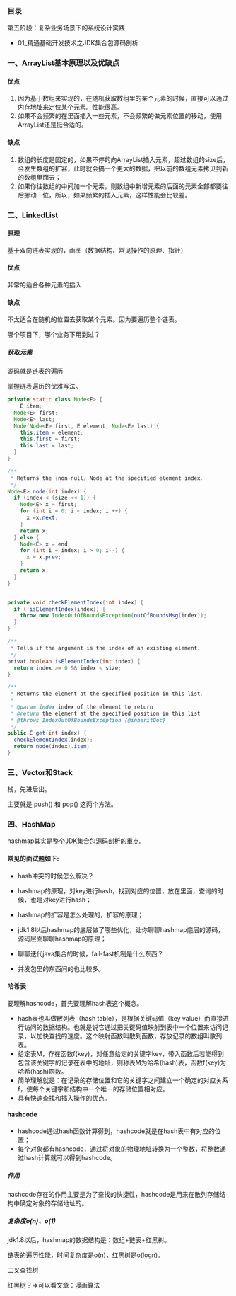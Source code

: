 ### 目录

第五阶段：复杂业务场景下的系统设计实践

- 01_精通基础开发技术之JDK集合包源码剖析

### 一、ArrayList基本原理以及优缺点

#### 优点

1. 因为基于数组来实现的，在随机获取数组里的某个元素的时候，直接可以通过内存地址来定位某个元素。性能很高。
2. 如果不会频繁的在里面插入一些元素，不会频繁的做元素位置的移动，使用ArrayList还是挺合适的。

#### 缺点

1. 数组的长度是固定的，如果不停的向ArrayList插入元素，超过数组的size后，会发生数组的扩容，此时就会搞一个更大的数据，把以前的数组元素拷贝到新的数组里面去；
2. 如果你往数组的中间加一个元素，则数组中新增元素的后面的元素全部都要往后挪动一位，所以，如果频繁的插入元素，这样性能会比较差。

### 二、LinkedList

#### 原理

基于双向链表实现的，画图（数据结构、常见操作的原理、指针）

#### 优点

非常的适合各种元素的插入

#### 缺点

不太适合在随机的位置去获取某个元素。因为要遍历整个链表。



哪个项目下，哪个业务下用到过？

##### 获取元素

源码就是链表的遍历

掌握链表遍历的优雅写法。

```java
private static class Node<E> {
	E item;
  Node<E> first;
  Node<E> last;
  Node(Node<E> first, E element, Node<E> last) {
    this.item = element;
    this.first = first;
    this.last = last;
  }
}

/**
 * Returns the (non-null) Node at the specified element index.
 */
Node<E> node(int index) {
  if (index < (size << 1)) {
    Node<E> x = first;
    for (int i = 0; i < index; i ++) {
      x =x.next;
    }
    return x;
  } else {
    Node<E> x = end;
    for (int i = index; i > 0; i--) {
      x = x.prev;
    }
    return x;
  }
}


private void checkElementIndex(int index) {
  if (!isElementIndex(index)) {
    throw new IndexOutOfBoundsException(outOfBoundsMsg(index));
  }
}

/**
 * Tells if the argument is the index of an existing element.
 */
privat boolean isElementIndex(int index) {
  return index >= 0 && index < size;
}

/**
 * Returns the element at the specified position in this list.
 *
 * @param index index of the element to return
 * @return the element at the specified position in this list
 * @throws IndexOutOfBoundsException {@inheritDoc}
 */
public E get(int index) {
  checkElementIndex(index);
  return node(index).item;
}
```

### 三、Vector和Stack

栈，先进后出。

主要就是 push() 和 pop() 这两个方法。

### 四、HashMap

hashmap其实是整个JDK集合包源码剖析的重点。

#### 常见的面试题如下:

- hash冲突的时候怎么解决？

- hashmap的原理，对key进行hash，找到对应的位置，放在里面，查询的时候，也是对key进行hash；

- hashmap的扩容是怎么处理的，扩容的原理；

- jdk1.8以后hashmap的底层做了哪些优化，让你聊聊hashmap底层的源码，源码层面聊聊hashmap的原理；
- 聊聊迭代java集合的时候，fail-fast机制是什么东西？
- 并发包里的东西问的也比较多。

#### 哈希表

要理解hashcode，首先要理解hash表这个概念。

- hash表也叫做散列表（hash table），是根据关键码值（key value）而直接进行访问的数据结构。也就是说它通过把关键码值映射到表中一个位置来访问记录，以加快查找的速度。这个映射函数叫散列函数，存放记录的数组叫散列表。
- 给定表M，存在函数f(key)，对任意给定的关键字key，带入函数后若能得到包含该关键字的记录在表中的地址，则称表M为哈希(hash)表，函数f(key)为哈希(hash)函数。
- 简单理解就是：在记录的存储位置和它的关键字之间建立一个确定的对应关系f，使每个关键字和结构中一个唯一的存储位置相对应。
- 具有快速查找和插入操作的优点。

#### hashcode

- hashcode通过hash函数计算得到，hashcode就是在hash表中有对应的位置；
- 每个对象都有hashcode，通过将对象的物理地址转换为一个整数，将整数通过hash计算就可以得到hashcode。

##### 作用

hashcode存在的作用主要是为了查找的快捷性，hashcode是用来在散列存储结构中确定对象的存储地址的。

##### 复杂度o(n)、o(1)

jdk1.8以后，hashmap的数据结构是：数组+链表+红黑树。

链表的遍历性能，时间复杂度是o(n)，红黑树是o(logn)。

二叉查找树

红黑树？=>可以看文章：漫画算法


